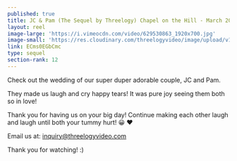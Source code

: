 ```yaml
---
published: true
title: JC & Pam (The Sequel by Threelogy) Chapel on the Hill - March 2017
layout: reel
image-large: 'https://i.vimeocdn.com/video/629530863_1920x700.jpg'
image-small: 'https://res.cloudinary.com/threelogyvideo/image/upload/v1528731331/jc.jpg'
link: ECms0EGbCmc
type: sequel
section-rank: 12
---
```

Check out the wedding of our super duper adorable couple, JC and Pam.

They made us laugh and cry happy tears! It was pure joy seeing them both so in love!

Thank you for having us on your big day! Continue making each other laugh and laugh until both your tummy hurt! 😀 ❤

Email us at: inquiry@threelogyvideo.com

Thank you for watching! :)

